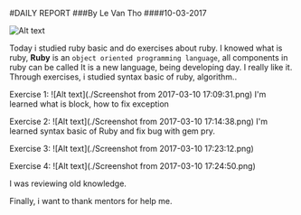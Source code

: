 #DAILY REPORT
###By Le Van Tho
####10-03-2017


![Alt text](./ruby-mini-logo.png)

Today i studied ruby basic and do exercises about ruby.
I knowed what is ruby, **Ruby** is an `object oriented programming language`, all components in ruby can be called
It is a new language, being developing day. I really like it.
Through exercises, i studied syntax basic of ruby, algorithm..

Exercise 1:
![Alt text](./Screenshot from 2017-03-10 17:09:31.png)
I'm learned what is block,  how to fix exception

Exercise 2:
![Alt text](./Screenshot from 2017-03-10 17:14:38.png)
I'm learned syntax basic of Ruby and fix bug with gem pry.

Exercise 3:
![Alt text](./Screenshot from 2017-03-10 17:23:12.png)

Exercise 4:
![Alt text](./Screenshot from 2017-03-10 17:24:50.png)

I was reviewing old knowledge.

Finally, i want to thank mentors for help me.
